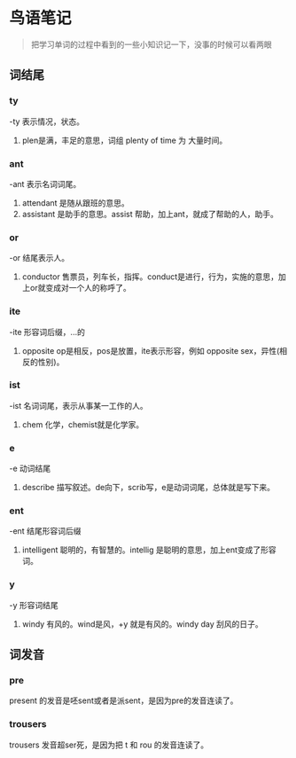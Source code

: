 # 鸟语笔记
>把学习单词的过程中看到的一些小知识记一下，没事的时候可以看两眼

## 词结尾

### ty 
-ty 表示情况，状态。
1. plen是满，丰足的意思，词组 plenty of time 为 大量时间。

### ant 
-ant 表示名词词尾。
1. attendant 是随从跟班的意思。
2. assistant 是助手的意思。assist 帮助，加上ant，就成了帮助的人，助手。

### or
-or 结尾表示人。
1. conductor 售票员，列车长，指挥。conduct是进行，行为，实施的意思，加上or就变成对一个人的称呼了。

### ite 
-ite 形容词后缀，...的
1. opposite op是相反，pos是放置，ite表示形容，例如 opposite sex，异性(相反的性别)。

### ist
-ist 名词词尾，表示从事某一工作的人。
1. chem 化学，chemist就是化学家。

### e
-e 动词结尾
1. describe 描写叙述。de向下，scrib写，e是动词词尾，总体就是写下来。

### ent
-ent 结尾形容词后缀
1. intelligent 聪明的，有智慧的。intellig 是聪明的意思，加上ent变成了形容词。

### y
-y 形容词结尾
1. windy 有风的。wind是风，+y 就是有风的。windy day 刮风的日子。

## 词发音

### pre
present 的发音是呸sent或者是派sent，是因为pre的发音连读了。

### trousers
trousers 发音超ser死，是因为把 t 和 rou 的发音连读了。
